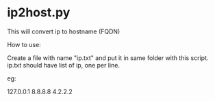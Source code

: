 # ip2host.py
This will convert ip to hostname (FQDN)

How to use:

Create a file with name "ip.txt" and put it in same folder with this script. ip.txt should have list of ip, one per line.

eg:

127.0.0.1
8.8.8.8
4.2.2.2


